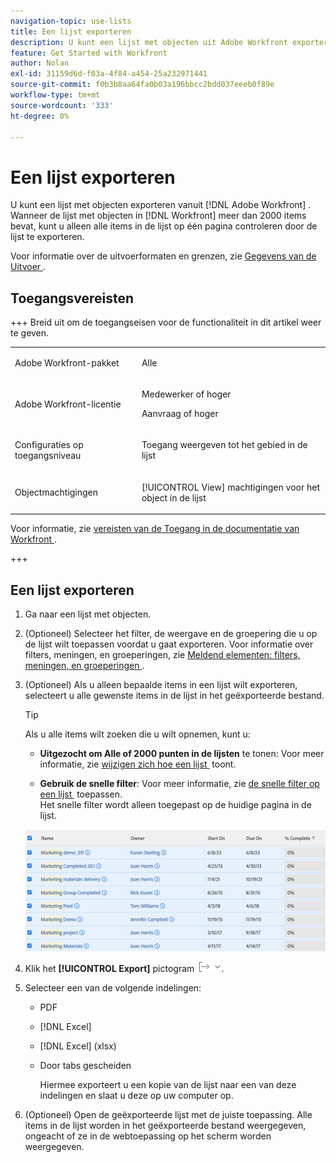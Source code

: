 ```yaml
---
navigation-topic: use-lists
title: Een lijst exporteren
description: U kunt een lijst met objecten uit Adobe Workfront exporteren. Wanneer de lijst met objecten in Workfront meer dan 2000 items bevat, kunt u alleen alle items in de lijst op één pagina controleren door de lijst te exporteren.
feature: Get Started with Workfront
author: Nolan
exl-id: 31159d6d-f03a-4f84-a454-25a232971441
source-git-commit: f0b3b8aa64fa0b03a196bbcc2bdd037eeeb0f89e
workflow-type: tm+mt
source-wordcount: '333'
ht-degree: 0%

---
```


# Een lijst exporteren

<!--Audited: 11/2024-->

U kunt een lijst met objecten exporteren vanuit [!DNL Adobe Workfront] . Wanneer de lijst met objecten in [!DNL Workfront] meer dan 2000 items bevat, kunt u alleen alle items in de lijst op één pagina controleren door de lijst te exporteren.

Voor informatie over de uitvoerformaten en grenzen, zie [&#x200B; Gegevens van de Uitvoer &#x200B;](../../../reports-and-dashboards/reports/creating-and-managing-reports/export-data.md).

## Toegangsvereisten

+++ Breid uit om de toegangseisen voor de functionaliteit in dit artikel weer te geven. 

<table style="table-layout:auto"> 
 <col> 
 <col> 
 <tbody> 
  <tr> 
   <td role="rowheader">Adobe Workfront-pakket</td> 
   <td> <p>Alle</p> </td> 
  </tr> 
  <tr> 
   <td role="rowheader">Adobe Workfront-licentie</td> 
   <td> 
   <p>Medewerker of hoger </p>
   <p>Aanvraag of hoger</p>
   </td> 
  </tr> 
  <tr> 
   <td role="rowheader">Configuraties op toegangsniveau</td> 
   <td> <p>Toegang weergeven tot het gebied in de lijst</p></td> 
  </tr> 
  <tr> 
   <td role="rowheader">Objectmachtigingen</td> 
   <td> <p>[!UICONTROL View] machtigingen voor het object in de lijst</p>  </td> 
  </tr> 
 </tbody> 
</table>

Voor informatie, zie [&#x200B; vereisten van de Toegang in de documentatie van Workfront &#x200B;](/help/quicksilver/administration-and-setup/add-users/access-levels-and-object-permissions/access-level-requirements-in-documentation.md).

+++

## Een lijst exporteren

1. Ga naar een lijst met objecten.
1. (Optioneel) Selecteer het filter, de weergave en de groepering die u op de lijst wilt toepassen voordat u gaat exporteren.
Voor informatie over filters, meningen, en groeperingen, zie [&#x200B; Meldend elementen: filters, meningen, en groeperingen &#x200B;](../../../reports-and-dashboards/reports/reporting-elements/reporting-elements-filters-views-groupings.md).

1. (Optioneel) Als u alleen bepaalde items in een lijst wilt exporteren, selecteert u alle gewenste items in de lijst in het geëxporteerde bestand.

   >[!TIP]
   >
   >Als u alle items wilt zoeken die u wilt opnemen, kunt u:
   >
   >   
   >   
   >   * **Uitgezocht om Alle of 2000 punten in de lijsten** te tonen: Voor meer informatie, zie [&#x200B; wijzigen zich hoe een lijst &#x200B;](../../../workfront-basics/navigate-workfront/use-lists/modify-list-display.md) toont.
   >   
   >   * **Gebruik de snelle filter**: Voor meer informatie, zie [&#x200B; de snelle filter op een lijst &#x200B;](../../../workfront-basics/navigate-workfront/use-lists/apply-quick-filter-list.md) toepassen.\
   >     Het snelle filter wordt alleen toegepast op de huidige pagina in de lijst.


   ![&#x200B; select_all_projects_with_highlight__1_.png &#x200B;](assets/select-all-projects-with-highlight--1--350x173.png)

1. Klik het **[!UICONTROL Export]** pictogram ![&#x200B; Uitvoer &#x200B;](assets/export.png).

1. Selecteer een van de volgende indelingen:

   * PDF
   * [!DNL Excel]
   * [!DNL Excel] (xlsx)
   * Door tabs gescheiden

     Hiermee exporteert u een kopie van de lijst naar een van deze indelingen en slaat u deze op uw computer op.

1. (Optioneel) Open de geëxporteerde lijst met de juiste toepassing.
Alle items in de lijst worden in het geëxporteerde bestand weergegeven, ongeacht of ze in de webtoepassing op het scherm worden weergegeven.
